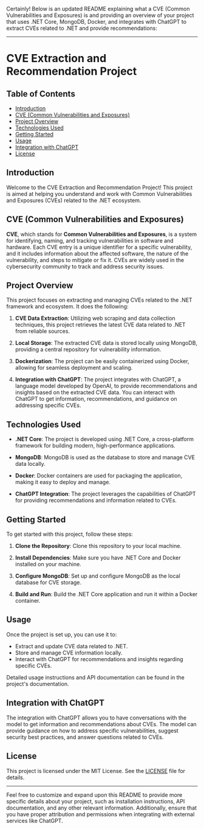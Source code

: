 Certainly! Below is an updated README explaining what a CVE (Common Vulnerabilities and Exposures) is and providing an overview of your project that uses .NET Core, MongoDB, Docker, and integrates with ChatGPT to extract CVEs related to .NET and provide recommendations:

---

# CVE Extraction and Recommendation Project

## Table of Contents

- [Introduction](#introduction)
- [CVE (Common Vulnerabilities and Exposures)](#cve-common-vulnerabilities-and-exposures)
- [Project Overview](#project-overview)
- [Technologies Used](#technologies-used)
- [Getting Started](#getting-started)
- [Usage](#usage)
- [Integration with ChatGPT](#integration-with-chatgpt)
- [License](#license)

## Introduction

Welcome to the CVE Extraction and Recommendation Project! This project is aimed at helping you understand and work with Common Vulnerabilities and Exposures (CVEs) related to the .NET ecosystem. 

## CVE (Common Vulnerabilities and Exposures)

**CVE**, which stands for **Common Vulnerabilities and Exposures**, is a system for identifying, naming, and tracking vulnerabilities in software and hardware. Each CVE entry is a unique identifier for a specific vulnerability, and it includes information about the affected software, the nature of the vulnerability, and steps to mitigate or fix it. CVEs are widely used in the cybersecurity community to track and address security issues.

## Project Overview

This project focuses on extracting and managing CVEs related to the .NET framework and ecosystem. It does the following:

1. **CVE Data Extraction**: Utilizing web scraping and data collection techniques, this project retrieves the latest CVE data related to .NET from reliable sources.

2. **Local Storage**: The extracted CVE data is stored locally using MongoDB, providing a central repository for vulnerability information.

3. **Dockerization**: The project can be easily containerized using Docker, allowing for seamless deployment and scaling.

4. **Integration with ChatGPT**: The project integrates with ChatGPT, a language model developed by OpenAI, to provide recommendations and insights based on the extracted CVE data. You can interact with ChatGPT to get information, recommendations, and guidance on addressing specific CVEs.

## Technologies Used

- **.NET Core**: The project is developed using .NET Core, a cross-platform framework for building modern, high-performance applications.

- **MongoDB**: MongoDB is used as the database to store and manage CVE data locally.

- **Docker**: Docker containers are used for packaging the application, making it easy to deploy and manage.

- **ChatGPT Integration**: The project leverages the capabilities of ChatGPT for providing recommendations and information related to CVEs.

## Getting Started

To get started with this project, follow these steps:

1. **Clone the Repository**: Clone this repository to your local machine.

2. **Install Dependencies**: Make sure you have .NET Core and Docker installed on your machine.

3. **Configure MongoDB**: Set up and configure MongoDB as the local database for CVE storage.

4. **Build and Run**: Build the .NET Core application and run it within a Docker container.

## Usage

Once the project is set up, you can use it to:

- Extract and update CVE data related to .NET.
- Store and manage CVE information locally.
- Interact with ChatGPT for recommendations and insights regarding specific CVEs.

Detailed usage instructions and API documentation can be found in the project's documentation.

## Integration with ChatGPT

The integration with ChatGPT allows you to have conversations with the model to get information and recommendations about CVEs. The model can provide guidance on how to address specific vulnerabilities, suggest security best practices, and answer questions related to CVEs.

## License

This project is licensed under the MIT License. See the [LICENSE](LICENSE) file for details.

---

Feel free to customize and expand upon this README to provide more specific details about your project, such as installation instructions, API documentation, and any other relevant information. Additionally, ensure that you have proper attribution and permissions when integrating with external services like ChatGPT.